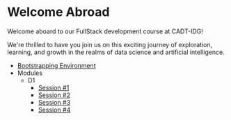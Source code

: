 # Welcome Abroad

Welcome aboard to our FullStack development course at CADT-IDG!

We're thrilled to have you join us on this exciting journey of exploration, learning, and growth in the realms of data science and artificial intelligence.

- [Bootstrapping Environment](/bootstrap.md)
- Modules
  - D1
    - [Session #1](/Modules/D1/S1/guide.md)
    - [Session #2](/Modules/D1/S2/guide.md)
    - [Session #3](/Modules/D1/S3/guide.md)
    - [Session #4](/Modules/D1/S4/guide.md)